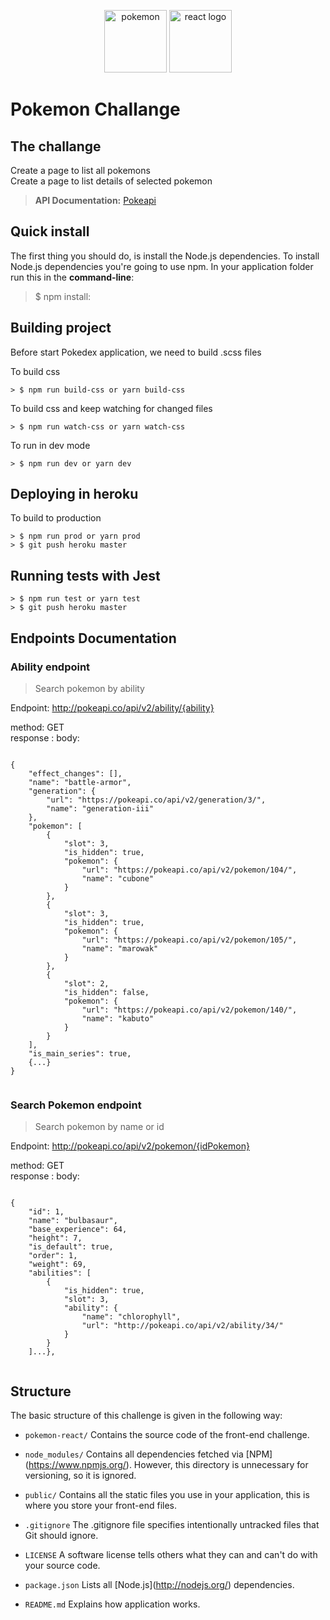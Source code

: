 <p align="center">
    <img width="100" src="http://static.pokemonpets.com/images/monsters-images-800-800/94-Gengar.png" alt="pokemon">
    <img width="100" src="https://laracasts.com/images/series/circles/do-you-react.png" alt="react logo">
</p>

# Pokemon Challange

## The challange

Create a page to list all pokemons <br />
Create a page to list details of selected pokemon
> **API Documentation:**  [Pokeapi](https://pokeapi.co/)


Quick install
-------------

The first thing you should do, is install the Node.js dependencies. To install Node.js dependencies you're going to use npm. In your application folder run this in the **command-line**:

> $ npm install:

## Building project

Before start Pokedex application, we need to build .scss files

To build css

    > $ npm run build-css or yarn build-css

To build css and keep watching for changed files

    > $ npm run watch-css or yarn watch-css

To run in dev mode

    > $ npm run dev or yarn dev

## Deploying in heroku

To build to production

    > $ npm run prod or yarn prod
	> $ git push heroku master

## Running tests with Jest

    > $ npm run test or yarn test
	> $ git push heroku master


## Endpoints Documentation 

### Ability endpoint

> Search pokemon by ability

Endpoint: http://pokeapi.co/api/v2/ability/{ability} <br />

method: GET <br />
response : 
body:

```

{
	"effect_changes": [],
	"name": "battle-armor",
	"generation": {
		"url": "https://pokeapi.co/api/v2/generation/3/",
		"name": "generation-iii"
	},
	"pokemon": [
		{
			"slot": 3,
			"is_hidden": true,
			"pokemon": {
				"url": "https://pokeapi.co/api/v2/pokemon/104/",
				"name": "cubone"
			}
		},
		{
			"slot": 3,
			"is_hidden": true,
			"pokemon": {
				"url": "https://pokeapi.co/api/v2/pokemon/105/",
				"name": "marowak"
			}
		},
		{
			"slot": 2,
			"is_hidden": false,
			"pokemon": {
				"url": "https://pokeapi.co/api/v2/pokemon/140/",
				"name": "kabuto"
			}
		}
	],
	"is_main_series": true,
	{...}
}
  
```

### Search Pokemon endpoint

> Search pokemon by name or id

  

Endpoint: http://pokeapi.co/api/v2/pokemon/{idPokemon} <br />

method: GET <br />
response : 
body:

```

{
    "id": 1,
    "name": "bulbasaur",
    "base_experience": 64,
    "height": 7,
    "is_default": true,
    "order": 1,
    "weight": 69,
    "abilities": [
        {
            "is_hidden": true,
            "slot": 3,
            "ability": {
                "name": "chlorophyll",
                "url": "http://pokeapi.co/api/v2/ability/34/"
            }
        }
    ]...},
  
```

## Structure


The basic structure of this challenge is given in the following way:

*  `pokemon-react/` Contains the source code of the front-end challenge.

*  `node_modules/` Contains all dependencies fetched via \[NPM\](https://www.npmjs.org/). However, this directory is unnecessary for versioning, so it is ignored.

*  `public/` Contains all the static files you use in your application, this is where you store your front-end files.

*  `.gitignore` The .gitignore file specifies intentionally untracked files that Git should ignore.

*  `LICENSE` A software license tells others what they can and can't do with your source code.

*  `package.json` Lists all \[Node.js\](http://nodejs.org/) dependencies.

*  `README.md` Explains how application works.